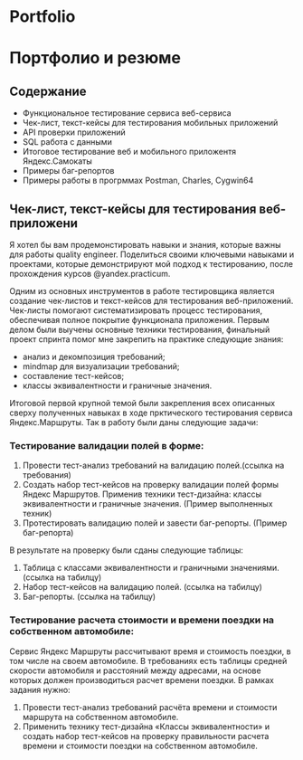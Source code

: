 # Portfolio
# Портфолио и резюме 
## Содержание
* Функциональное тестирование сервиса веб-сервиса
* Чек-лист, текст-кейсы для тестирования мобильных приложений
* API проверки приложений
* SQL работа с данными
* Итоговое тестирование веб и мобильного приложентя Яндекс.Самокаты
* Примеры баг-репортов
* Примеры работы в прогрммах Postman, Charles, Cygwin64
## Чек-лист, текст-кейсы для тестирования веб-приложени
Я хотел бы вам продемонстировать навыки и знания, которые важны для работы quality engineer. Поделиться своими ключевыми навыками и проектами, которые демонстрируют мой подход к тестированию, после прохождения курсов @yandex.practicum. 

Одним из основных инструментов в работе тестировщика является создание чек-листов и текст-кейсов для тестирования веб-приложений. Чек-листы помогают систематизировать процесс тестирования, обеспечивая полное покрытие функционала приложения.
Первым делом были выучены основные техники тестирования, финальный проект спринта помог мне закрепить на практике следующие знания:
* анализ и декомпозиция требований;
* mindmap для визуализации требований;
* составление тест-кейсов;
* классы эквивалентности и граничные значения.

Итоговой первой крупной темой были закрепления всех описанных сверху полученных навыках в ходе прктического тестирования сервиса Яндекс.Маршруты. Так в работу были даны следующие задачи: 
### Тестирование валидации полей в форме:
1. Провести тест-анализ требований на валидацию полей.(ссылка на требования)
2. Создать набор тест-кейсов на проверку валидации полей формы Яндекс Маршрутов. Применив техники тест-дизайна: классы эквивалентности и граничные значения. (Пример выполненных техник)
3. Протестировать валидацию полей и завести баг-репорты. (Пример баг-репорта)

В результате на проверку были сданы следующие таблицы:
1. Таблица с классами эквивалентности и граничными значениями. (ссылка на табилцу)
2. Набор тест-кейсов на валидацию полей. (ссылка на табилцу)
3. Баг-репорты. (ссылка на табилцу)

### Тестирование расчета стоимости и времени поездки на собственном автомобиле:

  Сервис Яндекс Маршруты рассчитывают время и стоимость поездки, в том числе на своем автомобиле. В требованиях есть таблицы средней скорости автомобиля и расстояний между адресами, на основе которых должен производиться расчет времени поездки. В рамках задания нужно:
1. Провести тест-анализ требований расчёта времени и стоимости маршрута на собственном автомобиле.
2. Применить технику тест-дизайна «Классы эквивалентности» и создать набор тест-кейсов на проверку правильности расчета времени и стоимости поездки на собственном автомобиле.

